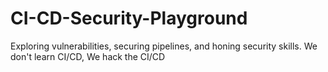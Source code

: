 # CI-CD-Security-Playground
Exploring vulnerabilities, securing pipelines, and honing security skills. We don't learn CI/CD, We hack the CI/CD

